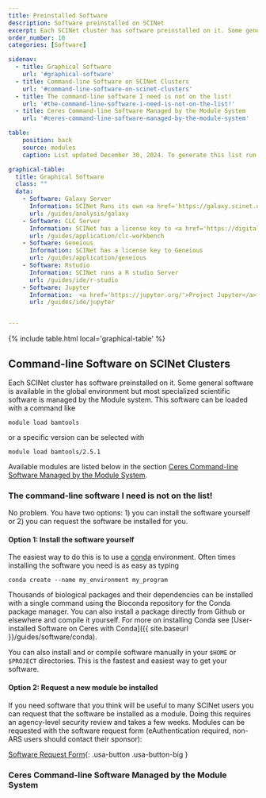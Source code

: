 ```yaml
---
title: Preinstalled Software
description: Software preinstalled on SCINet
excerpt: Each SCINet cluster has software preinstalled on it. Some general software is available in the global environment but most specialized scientific software is managed by the Module system.<br /> <br />This guide includes information about command-line software, as well as information on graphical software such as Galaxy, CLC, Geneious, RStudio, and Juptyer.
order_number: 10
categories: [Software]

sidenav:
  - title: Graphical Software
    url: '#graphical-software'
  - title: Command-line Software on SCINet Clusters
    url: '#command-line-software-on-scinet-clusters'
  - title: The command-line software I need is not on the list!
    url: '#the-command-line-software-i-need-is-not-on-the-list!'
  - title: Ceres Command-line Software Managed by the Module System
    url: '#ceres-command-line-software-managed-by-the-module-system'

table:
    position: back
    source: modules
    caption: List updated December 30, 2024. To generate this list run  <code>module avail</code>.

graphical-table:
  title: Graphical Software
  class: ""
  data:
    - Software: Galaxy Server
      Information: SCINet Runs its own <a href='https://galaxy.scinet.usda.gov'>Galaxy Server</a>.  Galaxy is an open source, web-based platform for data intensive bioinformatic research.
      url: /guides/analysis/galaxy
    - Software: CLC Server
      Information: SCINet has a license key to <a href='https://digitalinsights.qiagen.com/products-overview/discovery-insights-portfolio/enterprise-ngs-solutions/qiagen-clc-genomics-server/'>CLC Server</a>
      url: /guides/application/clc-workbench
    - Software: Geneious
      Information: SCINet has a license key to Geneious
      url: /guides/application/geneious
    - Software: Rstudio
      Information: SCINet runs a R studio Server
      url: /guides/ide/r-studio
    - Software: Jupyter
      Information:  <a href='https://jupyter.org/'>Project Jupyter</a> notebooks and Lab can be run on Ceres
      url: /guides/ide/jupyter


---
```


{% include table.html local='graphical-table' %}


## Command-line Software on SCINet Clusters

Each SCINet cluster has software preinstalled on it. Some general software is available in the global environment but most specialized scientific software is managed by the Module system. This software can be loaded with a command like
```
module load bamtools
```
or a specific version can be selected with
```
module load bamtools/2.5.1
```
Available modules are listed below in the section [Ceres Command-line Software Managed by the Module System](#ceres-command-line-software-managed-by-the-module-system).

### The command-line software I need is not on the list!

No problem. You have two options: 1) you can install the software yourself or 2) you can request the software be installed for you.

#### Option 1: Install the software yourself

The easiest way to do this is to use a [conda](https://docs.conda.io/en/latest/) environment. Often times installing the software you need is as easy as typing
```
conda create --name my_environment my_program
```
Thousands of biological packages and their dependencies can be installed with a single command using the Bioconda repository for the Conda package manager. You can also install a package directly from Github or elsewhere and compile it yourself. For more on installing Conda see [User-installed Software on Ceres with Conda]({{ site.baseurl }}/guides/software/conda).

You can also install and or compile software manually in your  `$HOME`  or  `$PROJECT`  directories. This is the fastest and easiest way to get your software.

#### Option 2: Request a new module be installed

If you need software that you think will be useful to many SCINet users you can request that the software be installed as a module. Doing this requires an agency-level security review and takes a few weeks. Modules can be requested with the software request form (eAuthentication required, non-ARS users should contact their sponsor):

[Software Request Form](https://apps.gov.powerapps.us/play/e/a3bf43b2-009c-43c2-9c4f-bcb2d87972fb/a/5b3265ab-3a98-4405-8557-01c1342690f7){: .usa-button .usa-button-big }

### Ceres Command-line Software Managed by the Module System

